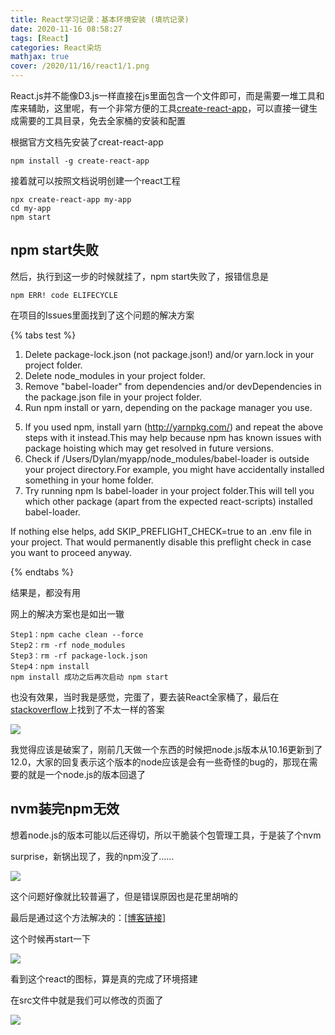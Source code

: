 ```yaml
---
title: React学习记录：基本环境安装 (填坑记录)
date: 2020-11-16 08:58:27
tags: [React]
categories: React染坊
mathjax: true
cover: /2020/11/16/react1/1.png
---
```


React.js并不能像D3.js一样直接在js里面包含一个文件即可，而是需要一堆工具和库来辅助，这里呢，有一个非常方便的工具[create-react-app](https://github.com/facebookincubator/create-react-app)，可以直接一键生成需要的工具目录，免去全家桶的安装和配置

根据官方文档先安装了creat-react-app

```
npm install -g create-react-app
```

接着就可以按照文档说明创建一个react工程

```
npx create-react-app my-app
cd my-app
npm start
```

## npm start失败

然后，执行到这一步的时候就挂了，npm start失败了，报错信息是

```
npm ERR! code ELIFECYCLE
```

在项目的Issues里面找到了这个问题的解决方案

{% tabs test %}
<!-- tab Following the steps -->
1. Delete package-lock.json (not package.json!) and/or yarn.lock in your project folder.
2. Delete node_modules in your project folder.
3. Remove "babel-loader" from dependencies and/or devDependencies in the package.json file in your project folder.
4. Run npm install or yarn, depending on the package manager you use.
<!-- endtab -->

<!-- tab If this has not helped -->
5. If you used npm, install yarn (http://yarnpkg.com/) and repeat the above steps with it instead.This may help because npm has known issues with package hoisting which may get resolved in future versions.
6. Check if /Users/Dylan/myapp/node_modules/babel-loader is outside your project directory.For example, you might have accidentally installed something in your home folder.
7. Try running npm ls babel-loader in your project folder.This will tell you which other package (apart from the expected react-scripts) installed babel-loader.
<!-- endtab -->

<!-- tab If nothing else helps -->
If nothing else helps, add SKIP_PREFLIGHT_CHECK=true to an .env file in your project. That would permanently disable this preflight check in case you want to proceed anyway.
<!-- endtab -->

{% endtabs %}

结果是，都没有用

网上的解决方案也是如出一辙

```
Step1：npm cache clean --force
Step2：rm -rf node_modules
Step3：rm -rf package-lock.json
Step4：npm install
npm install 成功之后再次启动 npm start
```

也没有效果，当时我是感觉，完蛋了，要去装React全家桶了，最后在[stackoverflow](https://stackoverflow.com/)上找到了不太一样的答案

![](2.png)

我觉得应该是破案了，刚前几天做一个东西的时候把node.js版本从10.16更新到了12.0，大家的回复表示这个版本的node应该是会有一些奇怪的bug的，那现在需要的就是一个node.js的版本回退了

## nvm装完npm无效

想着node.js的版本可能以后还得切，所以干脆装个包管理工具，于是装了个nvm

surprise，新锅出现了，我的npm没了……

![](3.png)

这个问题好像就比较普遍了，但是错误原因也是花里胡哨的

最后是通过这个方法解决的：[[博客链接]](https://blog.csdn.net/fenfeidexiatian/article/details/96993384)

这个时候再start一下

![](1.png)

看到这个react的图标，算是真的完成了环境搭建

在src文件中就是我们可以修改的页面了

![](4.png)







